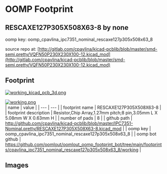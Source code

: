 # OOMP Footprint  
## RESCAXE127P305X508X63-8  by none  
  
oomp key: oomp_cpavlina_ipc7351_nominal_rescaxe127p305x508x63_8  
  
source repo at: [http://gitlab.com/cpavlina/kicad-pcblib/blob/master/smd-semi.pretty/VQFN50P230X230X100-12.kicad_mod](http://gitlab.com/cpavlina/kicad-pcblib/blob/master/smd-semi.pretty/VQFN50P230X230X100-12.kicad_mod)  
## Footprint  
  
[![working_kicad_pcb_3d.png](working_kicad_pcb_3d_600.png)](working_kicad_pcb_3d.png)  
  
[![working.png](working_600.png)](working.png)  
| name | value | 
| --- | --- | 
| footprint name | RESCAXE127P305X508X63-8 | 
| footprint description | Resistor,Chip Array,1.27mm pitch;8 pin,3.05mm L X 5.08mm W X 0.63mm H | 
| number of pads | 8 | 
| github path | http://github.com/cpavlina/kicad-pcblib/blob/master/IPC7351-Nominal.pretty/RESCAXE127P305X508X63-8.kicad_mod | 
| oomp key | oomp_cpavlina_ipc7351_nominal_rescaxe127p305x508x63_8 | 
| oomp bot github | https://github.com/oomlout/oomlout_oomp_footprint_bot/tree/main/footprints/cpavlina_ipc7351_nominal_rescaxe127p305x508x63_8/working | 
## Images  
